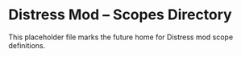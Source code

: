 # Distress Mod – Scopes Directory

This placeholder file marks the future home for Distress mod scope definitions.
